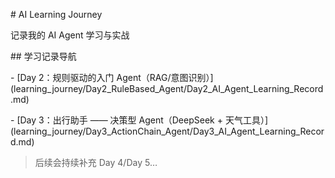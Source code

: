 \# AI Learning Journey



记录我的 AI Agent 学习与实战



\## 学习记录导航

\- \[Day 2：规则驱动的入门 Agent（RAG/意图识别）](learning\_journey/Day2\_RuleBased\_Agent/Day2\_AI\_Agent\_Learning\_Record.md)

\- \[Day 3：出行助手 —— 决策型 Agent（DeepSeek + 天气工具）](learning\_journey/Day3\_ActionChain\_Agent/Day3\_AI\_Agent\_Learning\_Record.md)



> 后续会持续补充 Day 4/Day 5…



